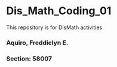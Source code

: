 # Dis_Math_Coding_01
This repository is for DisMath activities 
### Aquiro, Freddielyn E.
### Section: 58007
